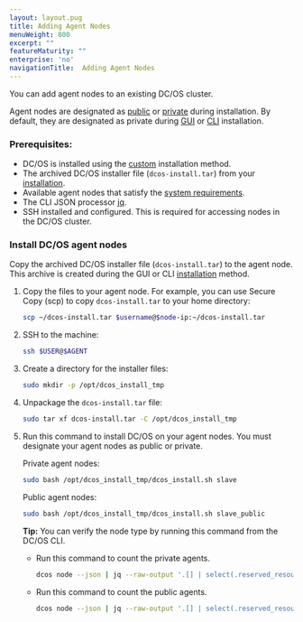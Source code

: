 ```yaml
---
layout: layout.pug
title: Adding Agent Nodes
menuWeight: 800
excerpt: ""
featureMaturity: ""
enterprise: 'no'
navigationTitle:  Adding Agent Nodes
---
```


<!-- This source repo for this topic is https://github.com/dcos/dcos-docs -->


You can add agent nodes to an existing DC/OS cluster. 

Agent nodes are designated as [public](/docs/1.9/overview/concepts/#public-agent-node) or [private](/docs/1.9/overview/concepts/#private) during installation. By default, they are designated as private during [GUI][1] or [CLI][2] installation.

### Prerequisites:

*   DC/OS is installed using the [custom](/docs/1.9/installing/custom/) installation method.
*   The archived DC/OS installer file (`dcos-install.tar`) from your [installation](/docs/1.9/installing/custom/gui/#backup).
*   Available agent nodes that satisfy the [system requirements](/docs/1.9/installing/custom/system-requirements/).
*   The CLI JSON processor [jq](https://github.com/stedolan/jq/wiki/Installation).
*   SSH installed and configured. This is required for accessing nodes in the DC/OS cluster.

### Install DC/OS agent nodes
Copy the archived DC/OS installer file (`dcos-install.tar`) to the agent node. This archive is created during the GUI or CLI [installation](/docs/1.9/installing/custom/gui/#backup) method.

1.  Copy the files to your agent node. For example, you can use Secure Copy (scp) to copy `dcos-install.tar` to your home directory:

    ```bash
    scp ~/dcos-install.tar $username@$node-ip:~/dcos-install.tar
    ```

2.  SSH to the machine:

    ```bash
    ssh $USER@$AGENT
    ```

1.  Create a directory for the installer files:

    ```bash
    sudo mkdir -p /opt/dcos_install_tmp
    ```

1.  Unpackage the `dcos-install.tar` file:

    ```bash
    sudo tar xf dcos-install.tar -C /opt/dcos_install_tmp
    ```

1.  Run this command to install DC/OS on your agent nodes. You must designate your agent nodes as public or private.

    Private agent nodes:
    
    ```bash
    sudo bash /opt/dcos_install_tmp/dcos_install.sh slave
    ```
    
    Public agent nodes:
    
    ```bash
    sudo bash /opt/dcos_install_tmp/dcos_install.sh slave_public
    ```
    
    **Tip:** You can verify the node type by running this command from the DC/OS CLI. 
             
    -   Run this command to count the private agents. 
    
        ```bash
        dcos node --json | jq --raw-output '.[] | select(.reserved_resources.slave_public == null) | .id' | wc -l
        ```
    
    -   Run this command to count the public agents. 
     
        ```bash
        dcos node --json | jq --raw-output '.[] | select(.reserved_resources.slave_public != null) | .id' | wc -l
        ```

 [1]: /docs/1.9/installing/custom/gui/
 [2]: /docs/1.9/installing/custom/cli/
